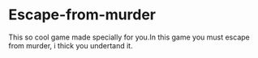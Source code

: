 # Escape-from-murder
This so cool game made specially for you.In this game you must escape from murder, i thick you undertand it.
